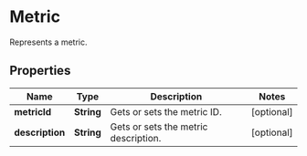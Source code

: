 

# Metric

Represents a metric.

## Properties

Name | Type | Description | Notes
------------ | ------------- | ------------- | -------------
**metricId** | **String** | Gets or sets the metric ID. |  [optional]
**description** | **String** | Gets or sets the metric description. |  [optional]




